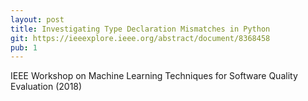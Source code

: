 ```yaml
---
layout: post
title: Investigating Type Declaration Mismatches in Python
git: https://ieeexplore.ieee.org/abstract/document/8368458
pub: 1
---
```


IEEE Workshop on Machine Learning Techniques for Software Quality Evaluation (2018)
